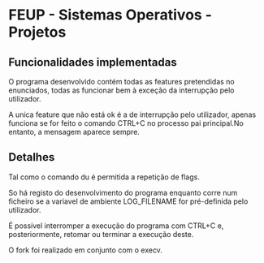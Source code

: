 # FEUP - Sistemas Operativos - Projetos


## Funcionalidades implementadas

O programa desenvolvido contém todas as features pretendidas no enunciados, todas as funcionar bem à exceção da interrupção pelo utilizador.

A unica feature que não está ok é a de interrupção pelo utilizador, apenas funciona se for feito o comando CTRL+C no processo pai principal.No entanto, a mensagem aparece sempre.

## Detalhes
Tal como o comando du é permitida a repetição de flags.

So há registo do desenvolvimento do programa enquanto corre num ficheiro se a variavel de ambiente LOG_FILENAME for pré-definida pelo utilizador.

É possível interromper a execução do programa com CTRL+C e, posteriormente, retomar ou terminar a execução deste.

O fork foi realizado em conjunto com o execv.












